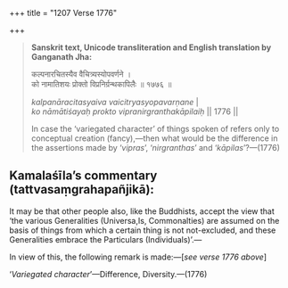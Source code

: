 +++
title = "1207 Verse 1776"

+++
> **Sanskrit text, Unicode transliteration and English translation by Ganganath Jha:** 
>
> कल्पनारचितस्यैव वैचित्र्यस्योपवर्णने ।  
> को नामातिशयः प्रोक्तो विप्रनिर्ग्रन्थकापिलैः ॥ १७७६ ॥ 
>
> *kalpanāracitasyaiva vaicitryasyopavarṇane* \|  
> *ko nāmātiśayaḥ prokto vipranirgranthakāpilaiḥ* \|\| 1776 \|\| 
>
> In case the ‘variegated character’ of things spoken of refers only to conceptual creation (fancy),—then what would be the difference in the assertions made by ‘*vipras*’, ‘*nirgranthas*’ and ‘*kāpilas*’?—(1776)



## Kamalaśīla’s commentary (tattvasaṃgrahapañjikā):

It may be that other people also, like the Buddhists, accept the view that ‘the various Generalities (Universa,Is, Commonalties) are assumed on the basis of things from which a certain thing is not not-excluded, and these Generalities embrace the Particulars (Individuals)’.—

In view of this, the following remark is made:—[*see verse 1776 above*]

‘*Variegated character*’—Difference, Diversity.—(1776)


